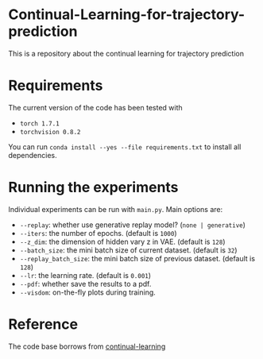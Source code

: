# Continual-Learning-for-trajectory-prediction
This is a repository about the continual learning for trajectory prediction

# Requirements

The current version of the code has been tested with

- `torch 1.7.1`
- `torchvision 0.8.2`

You can run `conda install --yes --file requirements.txt` to install all dependencies.

# Running the experiments

Individual experiments can be run with `main.py`. Main options are:

- `--replay`: whether use generative replay model? (`none | generative`)
- `--iters`: the number of epochs. (default is `1000`)
- `--z_dim`: the dimension of hidden vary z in VAE. (default is `128`)
- `--batch_size`: the mini batch size of current dataset. (default is `32`)
- `--replay_batch_size`: the mini batch size of previous dataset. (default is `128`)
- `--lr`: the learning rate. (default is `0.001`)
- `--pdf`: whether save the results to a pdf.
- `--visdom`: on-the-fly plots during training.

# Reference

The code base borrows from [continual-learning](https://github.com/GMvandeVen/continual-learning)




